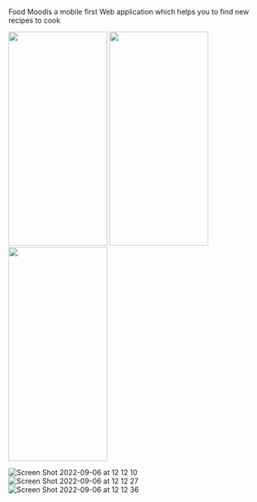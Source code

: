 Food Moodis a mobile first Web application which helps you to find new recipes to cook

<img src="https://user-images.githubusercontent.com/65514388/188539324-32591e8e-3728-4394-b96e-2222b27ab1b1.png" width="195" height="422"/>
<img src="https://user-images.githubusercontent.com/65514388/188539327-5a79725d-1720-4257-8d8a-ff18732928e4.png)" width="195" height="422"/>
<img src="https://user-images.githubusercontent.com/65514388/188539329-e55458d7-9c0e-4e4e-b098-b737ce66cebe.png)" width="195" height="422"/>

![Screen Shot 2022-09-06 at 12 12 10](https://user-images.githubusercontent.com/65514388/188539329-e55458d7-9c0e-4e4e-b098-b737ce66cebe.png)
![Screen Shot 2022-09-06 at 12 12 27](https://user-images.githubusercontent.com/65514388/188539330-428ee0a1-1093-480a-8786-594dd99dd8b3.png)
![Screen Shot 2022-09-06 at 12 12 36](https://user-images.githubusercontent.com/65514388/188539332-13e034e7-f7b3-42a6-a548-ce13154ca080.png)
